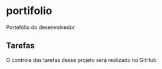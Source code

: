 # portifolio
Portefólio do desenvolvedor 

## Tarefas

O controle das tarefas desse projeto será realizado no GitHub
